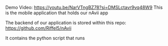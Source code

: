Demo Video: https://youtu.be/NarVTngBZ78?si=DMSLctavr9vq48W9
This is the mobile application that holds our nAvii app


The backend of our application is stored within this repo:
https://github.com/Riffel5/nAvii

It contains the python script that runs 
